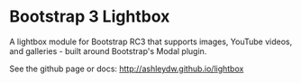 Bootstrap 3 Lightbox
========

A lightbox module for Bootstrap RC3 that supports images, YouTube videos, and galleries - built around Bootstrap's Modal plugin.

See the github page or docs: http://ashleydw.github.io/lightbox
